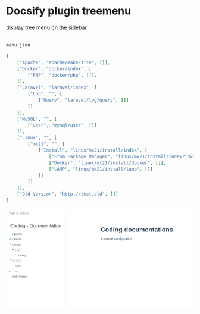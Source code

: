 # Docsify plugin treemenu

display tree menu on the sidebar

---

`menu.json`

```json
[
    ["Apache", "apache/make-site", []],
    ["Docker", "docker/index", [
        ["PHP", "docker/php", []],
    ]],
    ["Laravel", "laravel/index", [
        ["Log", "", [
            ["Query", "laravel/log/query", []]
        ]]
    ]],
    ["MySQL", "", [
        ["User", "mysql/user", []]
    ]],
    ["Linux", "", [
        ["mx21", "", [
            ["Install", "linux/mx21/install/index", [
                ["From Package Manager", "linux/mx21/install/index?id=from-package-manager", []],
                ["Docker", "linux/mx21/install/docker", []],
                ["LAMP", "linux/mx21/install/lamp", []]
            ]]
        ]]
    ]],
    ["Old Version", "http://test.old", []]
]
```

![screenshot](screenshot.png "Screenshot")